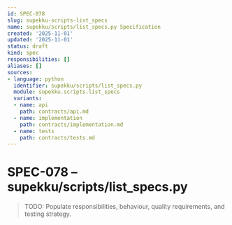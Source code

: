 ```yaml
---
id: SPEC-078
slug: supekku-scripts-list_specs
name: supekku/scripts/list_specs.py Specification
created: '2025-11-01'
updated: '2025-11-01'
status: draft
kind: spec
responsibilities: []
aliases: []
sources:
- language: python
  identifier: supekku/scripts/list_specs.py
  module: supekku.scripts.list_specs
  variants:
  - name: api
    path: contracts/api.md
  - name: implementation
    path: contracts/implementation.md
  - name: tests
    path: contracts/tests.md
---
```


# SPEC-078 – supekku/scripts/list_specs.py

> TODO: Populate responsibilities, behaviour, quality requirements, and testing strategy.
